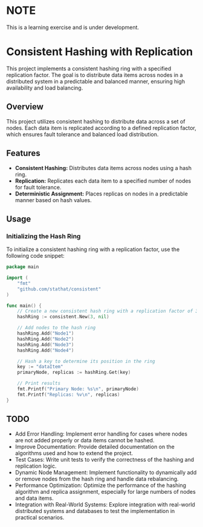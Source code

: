 # NOTE

This is a learning exercise and is under development.

# Consistent Hashing with Replication

This project implements a consistent hashing ring with a specified replication factor. The goal is to distribute data items across nodes in a distributed system in a predictable and balanced manner, ensuring high availability and load balancing.

## Overview

This project utilizes consistent hashing to distribute data across a set of nodes. Each data item is replicated according to a defined replication factor, which ensures fault tolerance and balanced load distribution.

## Features

- **Consistent Hashing:** Distributes data items across nodes using a hash ring.
- **Replication:** Replicates each data item to a specified number of nodes for fault tolerance.
- **Deterministic Assignment:** Places replicas on nodes in a predictable manner based on hash values.

## Usage

### Initializing the Hash Ring

To initialize a consistent hashing ring with a replication factor, use the following code snippet:

```go
package main

import (
    "fmt"
    "github.com/stathat/consistent"
)

func main() {
    // Create a new consistent hash ring with a replication factor of 3
    hashRing := consistent.New(3, nil)

    // Add nodes to the hash ring
    hashRing.Add("Node1")
    hashRing.Add("Node2")
    hashRing.Add("Node3")
    hashRing.Add("Node4")

    // Hash a key to determine its position in the ring
    key := "dataItem"
    primaryNode, replicas := hashRing.Get(key)

    // Print results
    fmt.Printf("Primary Node: %s\n", primaryNode)
    fmt.Printf("Replicas: %v\n", replicas)
}
```

## TODO
- Add Error Handling: Implement error handling for cases where nodes are not added properly or data  items cannot be hashed.
- Improve Documentation: Provide detailed documentation on the algorithms used and how to extend the project.
- Test Cases: Write unit tests to verify the correctness of the hashing and replication logic.
- Dynamic Node Management: Implement functionality to dynamically add or remove nodes from the hash ring and handle data rebalancing.
- Performance Optimization: Optimize the performance of the hashing algorithm and replica assignment, especially for large numbers of nodes and data items.
- Integration with Real-World Systems: Explore integration with real-world distributed systems and databases to test the implementation in practical scenarios.
